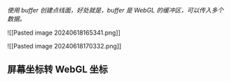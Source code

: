 
*使用 buffer 创建点线面，好处就是，buffer 是 WebGL 的缓冲区，可以传入多个数据。*

![[Pasted image 20240618165341.png]]


![[Pasted image 20240618170332.png]]


## 屏幕坐标转 WebGL 坐标